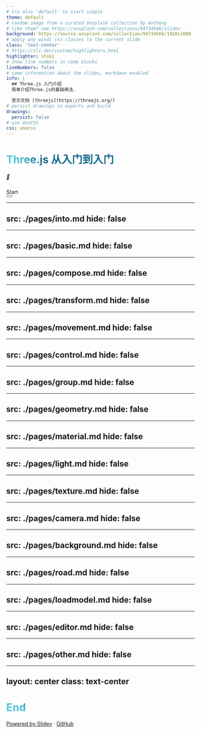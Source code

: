 ```yaml
---
# try also 'default' to start simple
theme: default
# random image from a curated Unsplash collection by Anthony
# like them? see https://unsplash.com/collections/94734566/slidev
background: https://source.unsplash.com/collection/94734566/1920x1080
# apply any windi css classes to the current slide
class: 'text-center'
# https://sli.dev/custom/highlighters.html
highlighter: shiki
# show line numbers in code blocks
lineNumbers: false
# some information about the slides, markdown enabled
info: |
  ## Three.js 入门介绍
  简单介绍Three.js的基础用法.

  官方文档 [threejs](https://threejs.org/)
# persist drawings in exports and build
drawings:
  persist: false
# use UnoCSS
css: unocss
---
```

<style>
h1 {
  background-color: #2B90B6;
  background-image: linear-gradient(45deg, #4EC5D4 10%, #146b8c 20%);
  background-size: 100%;
  -webkit-background-clip: text;
  -moz-background-clip: text;
  -webkit-text-fill-color: transparent;
  -moz-text-fill-color: transparent;
}
</style>
# Three.js 从入门到入门

##### 🥲

<div class="pt-12">
  <span @click="$slidev.nav.next" class="px-2 py-1 rounded cursor-pointer" hover="bg-white bg-opacity-10">
    Start <carbon:arrow-right class="inline"/>
  </span>
</div>

<div class="abs-br m-6 flex gap-2">
  <button @click="$slidev.nav.openInEditor()" title="Open in Editor" class="text-xl icon-btn opacity-50 !border-none !hover:text-white">
    <carbon:edit />
  </button>
</div>

<!--
The last comment block of each slide will be treated as slide notes. It will be visible and editable in Presenter Mode along with the slide. [Read more in the docs](https://sli.dev/guide/syntax.html#notes)
-->

---
src: ./pages/into.md
hide: false
---

---
src: ./pages/basic.md
hide: false
---

---
src: ./pages/compose.md
hide: false
---

---
src: ./pages/transform.md
hide: false
---


---
src: ./pages/movement.md
hide: false
---

---
src: ./pages/control.md
hide: false
---

---
src: ./pages/group.md
hide: false
---

---
src: ./pages/geometry.md
hide: false
---

---
src: ./pages/material.md
hide: false
---


---
src: ./pages/light.md
hide: false
---

---
src: ./pages/texture.md
hide: false
---


---
src: ./pages/camera.md
hide: false
---

---
src: ./pages/background.md
hide: false
---

---
src: ./pages/road.md
hide: false
---

---
src: ./pages/loadmodel.md
hide: false
---

---
src: ./pages/editor.md
hide: false
---

---
src: ./pages/other.md
hide: false
---

---
layout: center
class: text-center
---

# End

[Powered by Slidev](https://sli.dev) · [GitHub](https://github.com/slidevjs/slidev)
